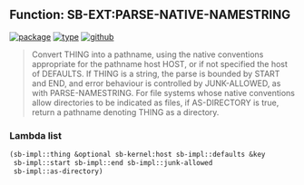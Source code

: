 ## Function: SB-EXT:PARSE-NATIVE-NAMESTRING
[![package](https://img.shields.io/badge/Package-SB--EXT-5f9ea0.svg?style=social&colorA=999999)](../) [![type](https://img.shields.io/badge/Type-Function-5f9ea0.svg?style=social&colorA=999999)](../#function) [![github](https://img.shields.io/badge/GitHub-View_the_source-5f9ea0.svg?style=social&colorA=999999&logo=github)](https://github.com/sbcl/sbcl/blob/master/src/code/target-pathname.lisp/) 

> Convert THING into a pathname, using the native conventions
> appropriate for the pathname host HOST, or if not specified the
> host of DEFAULTS.  If THING is a string, the parse is bounded by
> START and END, and error behaviour is controlled by JUNK-ALLOWED,
> as with PARSE-NAMESTRING.  For file systems whose native
> conventions allow directories to be indicated as files, if
> AS-DIRECTORY is true, return a pathname denoting THING as a
> directory.

### Lambda list
```cl
(sb-impl::thing &optional sb-kernel:host sb-impl::defaults &key
 sb-impl::start sb-impl::end sb-impl::junk-allowed
 sb-impl::as-directory)
```
